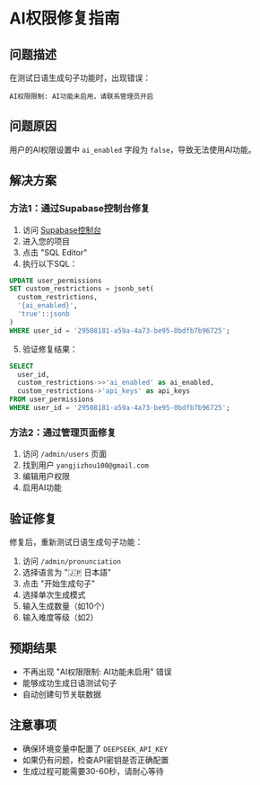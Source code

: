 # AI权限修复指南

## 问题描述

在测试日语生成句子功能时，出现错误：
```
AI权限限制: AI功能未启用，请联系管理员开启
```

## 问题原因

用户的AI权限设置中 `ai_enabled` 字段为 `false`，导致无法使用AI功能。

## 解决方案

### 方法1：通过Supabase控制台修复

1. 访问 [Supabase控制台](https://supabase.com/dashboard)
2. 进入您的项目
3. 点击 "SQL Editor"
4. 执行以下SQL：

```sql
UPDATE user_permissions 
SET custom_restrictions = jsonb_set(
  custom_restrictions, 
  '{ai_enabled}', 
  'true'::jsonb
)
WHERE user_id = '29508181-a59a-4a73-be95-0bdfb7b96725';
```

5. 验证修复结果：

```sql
SELECT 
  user_id,
  custom_restrictions->>'ai_enabled' as ai_enabled,
  custom_restrictions->'api_keys' as api_keys
FROM user_permissions 
WHERE user_id = '29508181-a59a-4a73-be95-0bdfb7b96725';
```

### 方法2：通过管理页面修复

1. 访问 `/admin/users` 页面
2. 找到用户 `yangjizhou100@gmail.com`
3. 编辑用户权限
4. 启用AI功能

## 验证修复

修复后，重新测试日语生成句子功能：

1. 访问 `/admin/pronunciation`
2. 选择语言为 "🇯🇵 日本語"
3. 点击 "开始生成句子"
4. 选择单次生成模式
5. 输入生成数量（如10个）
6. 输入难度等级（如2）

## 预期结果

- 不再出现 "AI权限限制: AI功能未启用" 错误
- 能够成功生成日语测试句子
- 自动创建句节关联数据

## 注意事项

- 确保环境变量中配置了 `DEEPSEEK_API_KEY`
- 如果仍有问题，检查API密钥是否正确配置
- 生成过程可能需要30-60秒，请耐心等待

